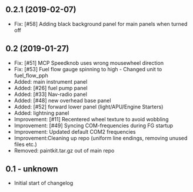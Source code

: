 0.2.1 (2019-02-07)
-----------------------------------------------------------
- Fix: [#58] Adding black background panel for main panels when turned off


0.2 (2019-01-27)
-----------------------------------------------------------
- Fix: [#51] MCP Speedknob uses wrong mousewheel direction 
- Fix: [#53] Fuel flow gauge spinning to high - Changed unit to fuel_flow_pph
- Added: main instrument panel
- Added: [#26] fuel pump panel
- Added: [#33] Nav-radio panel
- Added: [#48] new overhead base panel
- Added: [#52] forward lower panel (light/APU/Engine Starters)
- Added: lightning panel
- Improvement: [#11] Recentered wheel texture to avoid wobbling
- Improvement: [#49] Syncing COM-frequencies during FG startup
- Improvement: Updated default COM2 frequencies
- Improvement:Cleaning up repo (uniform line endings, removing unused files etc.)
- Removed: paintkit.tar.gz out of main repo


0.1 - unknown
-----------------------------------------------------------
- Initial start of changelog